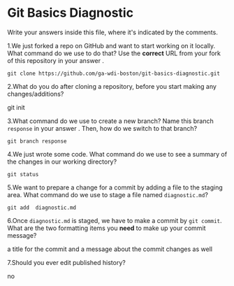 # Git Basics Diagnostic

Write your answers inside this file, where it's indicated by the comments.

1.We just forked a repo on GitHub and want to start working on it locally.
What command do we use to do that? Use the **correct** URL from your fork of
this repository in your answer .

```
git clone https://github.com/ga-wdi-boston/git-basics-diagnostic.git
```

2.What do you do after cloning a repository, before you start making any
changes/additions?

git init

3.What command do we use to create a new branch? Name this branch `response`
    in your answer . Then, how do we switch to that branch?

```
git branch response
```

4.We just wrote some code. What command do we use to see a summary of the
    changes in our working directory?

```
git status
```

5.We want to prepare a change for a commit by adding a file to the staging
    area. What command do we use to stage a file named `diagnostic.md`?

```
git add  diagnostic.md
```

6.Once `diagnostic.md` is staged, we have to make a commit by `git commit`.
What are the two formatting items you **need** to make up your commit message?

a title for the commit and a message about the commit changes as well

7.Should you ever edit published history?

no
